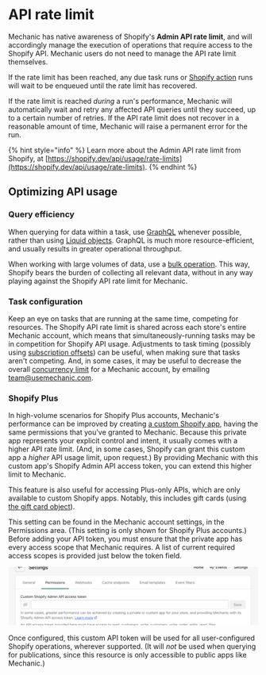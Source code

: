 # API rate limit

Mechanic has native awareness of Shopify's **Admin API rate limit**, and will accordingly manage the execution of operations that require access to the Shopify API. Mechanic users do not need to manage the API rate limit themselves.

If the rate limit has been reached, any due task runs or [Shopify action](../actions/integrations/shopify.md) runs will wait to be enqueued until the rate limit has recovered.

If the rate limit is reached _during_ a run's performance, Mechanic will automatically wait and retry any affected API queries until they succeed, up to a certain number of retries. If the API rate limit does not recover in a reasonable amount of time, Mechanic will raise a permanent error for the run.

{% hint style="info" %}
Learn more about the Admin API rate limit from Shopify, at [https://shopify.dev/api/usage/rate-limits](https://shopify.dev/api/usage/rate-limits).
{% endhint %}

## Optimizing API usage

### Query efficiency

When querying for data within a task, use [GraphQL](read/graphql-in-liquid.md) whenever possible, rather than using [Liquid objects](read/liquid-objects.md). GraphQL is much more resource-efficient, and usually results in greater operational throughput.

When working with large volumes of data, use a [bulk operation](read/bulk-operations.md). This way, Shopify bears the burden of collecting all relevant data, without in any way playing against the Shopify API rate limit for Mechanic.

### Task configuration

Keep an eye on tasks that are running at the same time, competing for resources. The Shopify API rate limit is shared across each store's entire Mechanic account, which means that simultaneously-running tasks may be in competition for Shopify API usage. Adjustments to task timing (possibly using [subscription offsets](../tasks/subscriptions.md#offsets)) can be useful, when making sure that tasks aren't competing. And, in some cases, it may be useful to decrease the overall [concurrency limit](../runs/concurrency.md) for a Mechanic account, by emailing [team@usemechanic.com](mailto:team@usemechanic.com).

### Shopify Plus

In high-volume scenarios for Shopify Plus accounts, Mechanic's performance can be improved by creating [a custom Shopify app](https://help.shopify.com/en/manual/apps/custom-apps), having the same permissions that you've granted to Mechanic. Because this private app represents your explicit control and intent, it usually comes with a higher API rate limit. (And, in some cases, Shopify can grant this custom app a _higher_ API usage limit, upon request.) By providing Mechanic with this custom app's Shopify Admin API access token, you can extend this higher limit to Mechanic.

This feature is also useful for accessing Plus-only APIs, which are only available to custom Shopify apps. Notably, this includes gift cards (using [the gift card object](../../platform/liquid/shopify/gift-card.md)).

This setting can be found in the Mechanic account settings, in the Permissions area. (This setting is only shown for Shopify Plus accounts.) Before adding your API token, you must ensure that the private app has every access scope that Mechanic requires. A list of current required access scopes is provided just below the token field.

![](<../../.gitbook/assets/Screen Shot 2022-05-29 at 10.15.30 AM.png>)

Once configured, this custom API token will be used for all user-configured Shopify operations, wherever supported. (It will _not_ be used when querying for publications, since this resource is only accessible to public apps like Mechanic.)
